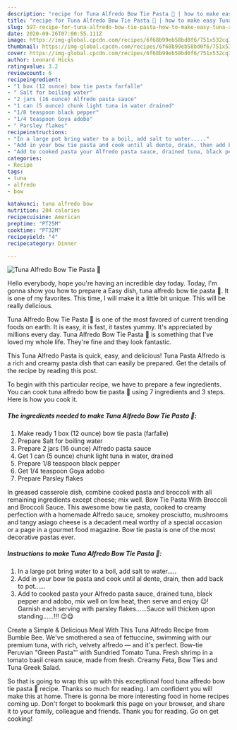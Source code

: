 ```yaml
---
description: "recipe for Tuna Alfredo Bow Tie Pasta 🍝 | how to make easy Tuna Alfredo Bow Tie Pasta 🍝"
title: "recipe for Tuna Alfredo Bow Tie Pasta 🍝 | how to make easy Tuna Alfredo Bow Tie Pasta 🍝"
slug: 597-recipe-for-tuna-alfredo-bow-tie-pasta-how-to-make-easy-tuna-alfredo-bow-tie-pasta
date: 2020-09-26T07:00:55.111Z
image: https://img-global.cpcdn.com/recipes/6f68b99eb58bd0f6/751x532cq70/tuna-alfredo-bow-tie-pasta-🍝-recipe-main-photo.jpg
thumbnail: https://img-global.cpcdn.com/recipes/6f68b99eb58bd0f6/751x532cq70/tuna-alfredo-bow-tie-pasta-🍝-recipe-main-photo.jpg
cover: https://img-global.cpcdn.com/recipes/6f68b99eb58bd0f6/751x532cq70/tuna-alfredo-bow-tie-pasta-🍝-recipe-main-photo.jpg
author: Leonard Hicks
ratingvalue: 3.2
reviewcount: 6
recipeingredient:
- "1 box (12 ounce) bow tie pasta farfalle"
- " Salt for boiling water"
- "2 jars (16 ounce) Alfredo pasta sauce"
- "1 can (5 ounce) chunk light tuna in water drained"
- "1/8 teaspoon black pepper"
- "1/4 teaspoon Goya adobo"
- " Parsley flakes"
recipeinstructions:
- "In a large pot bring water to a boil, add salt to water....."
- "Add in your bow tie pasta and cook until al dente, drain, then add back to pot......"
- "Add to cooked pasta your Alfredo pasta sauce, drained tuna, black pepper and adobo, mix well on low heat, then serve and enjoy 😉! Garnish each serving with parsley flakes......Sauce will thicken upon standing......!!! 😉😋"
categories:
- Recipe
tags:
- tuna
- alfredo
- bow

katakunci: tuna alfredo bow 
nutrition: 204 calories
recipecuisine: American
preptime: "PT25M"
cooktime: "PT32M"
recipeyield: "4"
recipecategory: Dinner

---
```



![Tuna Alfredo Bow Tie Pasta 🍝](https://img-global.cpcdn.com/recipes/6f68b99eb58bd0f6/751x532cq70/tuna-alfredo-bow-tie-pasta-🍝-recipe-main-photo.jpg)

Hello everybody, hope you're having an incredible day today. Today, I'm gonna show you how to prepare a Easy dish, tuna alfredo bow tie pasta 🍝. It is one of my favorites. This time, I will make it a little bit unique. This will be really delicious.

Tuna Alfredo Bow Tie Pasta 🍝 is one of the most favored of current trending foods on earth. It is easy, it is fast, it tastes yummy. It's appreciated by millions every day. Tuna Alfredo Bow Tie Pasta 🍝 is something that I've loved my whole life. They're fine and they look fantastic.

This Tuna Alfredo Pasta is quick, easy, and delicious! Tuna Pasta Alfredo is a rich and creamy pasta dish that can easily be prepared. Get the details of the recipe by reading this post.


To begin with this particular recipe, we have to prepare a few ingredients. You can cook tuna alfredo bow tie pasta 🍝 using 7 ingredients and 3 steps. Here is how you cook it.

<!--inarticleads1-->

##### The ingredients needed to make Tuna Alfredo Bow Tie Pasta 🍝:

1. Make ready 1 box (12 ounce) bow tie pasta (farfalle)
1. Prepare  Salt for boiling water
1. Prepare 2 jars (16 ounce) Alfredo pasta sauce
1. Get 1 can (5 ounce) chunk light tuna in water, drained
1. Prepare 1/8 teaspoon black pepper
1. Get 1/4 teaspoon Goya adobo
1. Prepare  Parsley flakes


In greased casserole dish, combine cooked pasta and broccoli with all remaining ingredients except cheese; mix well. Bow Tie Pasta With Broccoli and Broccoli Sauce. This awesome bow tie pasta, cooked to creamy perfection with a homemade Alfredo sauce, smokey prosciutto, mushrooms and tangy asiago cheese is a decadent meal worthy of a special occasion or a page in a gourmet food magazine. Bow tie pasta is one of the most decorative pastas ever. 

<!--inarticleads2-->

##### Instructions to make Tuna Alfredo Bow Tie Pasta 🍝:

1. In a large pot bring water to a boil, add salt to water.....
1. Add in your bow tie pasta and cook until al dente, drain, then add back to pot......
1. Add to cooked pasta your Alfredo pasta sauce, drained tuna, black pepper and adobo, mix well on low heat, then serve and enjoy 😉! Garnish each serving with parsley flakes......Sauce will thicken upon standing......!!! 😉😋


Create a Simple &amp; Delicious Meal With This Tuna Alfredo Recipe from Bumble Bee. We&#39;ve smothered a sea of fettuccine, swimming with our premium tuna, with rich, velvety alfredo — and it&#39;s perfect. Bow-tie Peruvian &#34;Green Pasta&#34;&#39; with Sundried Tomato Tuna. Fresh shrimp in a tomato basil cream sauce, made from fresh. Creamy Feta, Bow Ties and Tuna Greek Salad. 

So that is going to wrap this up with this exceptional food tuna alfredo bow tie pasta 🍝 recipe. Thanks so much for reading. I am confident you will make this at home. There is gonna be more interesting food in home recipes coming up. Don't forget to bookmark this page on your browser, and share it to your family, colleague and friends. Thank you for reading. Go on get cooking!
